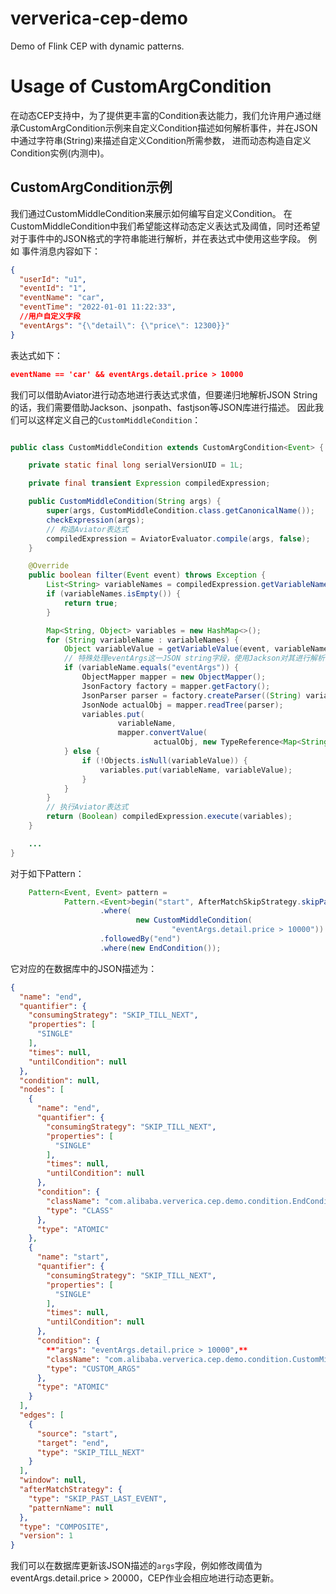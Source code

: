 # ververica-cep-demo
Demo of Flink CEP with dynamic patterns.

# Usage of CustomArgCondition
在动态CEP支持中，为了提供更丰富的Condition表达能力，我们允许用户通过继承CustomArgCondition示例来自定义Condition描述如何解析事件，并在JSON中通过字符串(String)来描述自定义Condition所需参数，
进而动态构造自定义Condition实例(内测中)。
## CustomArgCondition示例
我们通过CustomMiddleCondition来展示如何编写自定义Condition。
在CustomMiddleCondition中我们希望能这样动态定义表达式及阈值，同时还希望对于事件中的JSON格式的字符串能进行解析，并在表达式中使用这些字段。
例如 事件消息内容如下：
```json
{
  "userId": "u1",
  "eventId": "1",
  "eventName": "car",
  "eventTime": "2022-01-01 11:22:33",
  //用户自定义字段
  "eventArgs": "{\"detail\": {\"price\": 12300}}"
}
```
表达式如下：
```json
eventName == 'car' && eventArgs.detail.price > 10000
```

我们可以借助Aviator进行动态地进行表达式求值，但要递归地解析JSON String的话，我们需要借助Jackson、jsonpath、fastjson等JSON库进行描述。
因此我们可以这样定义自己的`CustomMiddleCondition`：
```java

public class CustomMiddleCondition extends CustomArgCondition<Event> {

    private static final long serialVersionUID = 1L;

    private final transient Expression compiledExpression;

    public CustomMiddleCondition(String args) {
        super(args, CustomMiddleCondition.class.getCanonicalName());
        checkExpression(args);
        // 构造Aviator表达式
        compiledExpression = AviatorEvaluator.compile(args, false);
    }

    @Override
    public boolean filter(Event event) throws Exception {
        List<String> variableNames = compiledExpression.getVariableNames();
        if (variableNames.isEmpty()) {
            return true;
        }

        Map<String, Object> variables = new HashMap<>();
        for (String variableName : variableNames) {
            Object variableValue = getVariableValue(event, variableName);
            // 特殊处理eventArgs这一JSON string字段，使用Jackson对其进行解析
            if (variableName.equals("eventArgs")) {
                ObjectMapper mapper = new ObjectMapper();
                JsonFactory factory = mapper.getFactory();
                JsonParser parser = factory.createParser((String) variableValue);
                JsonNode actualObj = mapper.readTree(parser);
                variables.put(
                        variableName,
                        mapper.convertValue(
                                actualObj, new TypeReference<Map<String, Object>>() {}));
            } else {
                if (!Objects.isNull(variableValue)) {
                    variables.put(variableName, variableValue);
                }
            }
        }
        // 执行Aviator表达式
        return (Boolean) compiledExpression.execute(variables);
    }

    ...
}
```

对于如下Pattern：
```java
    Pattern<Event, Event> pattern =
            Pattern.<Event>begin("start", AfterMatchSkipStrategy.skipPastLastEvent())
                    .where(
                            new CustomMiddleCondition(
                                    "eventArgs.detail.price > 10000"))
                    .followedBy("end")
                    .where(new EndCondition());
```
它对应的在数据库中的JSON描述为：
```json
{
  "name": "end",
  "quantifier": {
    "consumingStrategy": "SKIP_TILL_NEXT",
    "properties": [
      "SINGLE"
    ],
    "times": null,
    "untilCondition": null
  },
  "condition": null,
  "nodes": [
    {
      "name": "end",
      "quantifier": {
        "consumingStrategy": "SKIP_TILL_NEXT",
        "properties": [
          "SINGLE"
        ],
        "times": null,
        "untilCondition": null
      },
      "condition": {
        "className": "com.alibaba.ververica.cep.demo.condition.EndCondition",
        "type": "CLASS"
      },
      "type": "ATOMIC"
    },
    {
      "name": "start",
      "quantifier": {
        "consumingStrategy": "SKIP_TILL_NEXT",
        "properties": [
          "SINGLE"
        ],
        "times": null,
        "untilCondition": null
      },
      "condition": {
        **"args": "eventArgs.detail.price > 10000",**
        "className": "com.alibaba.ververica.cep.demo.condition.CustomMiddleCondition",
        "type": "CUSTOM_ARGS"
      },
      "type": "ATOMIC"
    }
  ],
  "edges": [
    {
      "source": "start",
      "target": "end",
      "type": "SKIP_TILL_NEXT"
    }
  ],
  "window": null,
  "afterMatchStrategy": {
    "type": "SKIP_PAST_LAST_EVENT",
    "patternName": null
  },
  "type": "COMPOSITE",
  "version": 1
}
```
我们可以在数据库更新该JSON描述的`args`字段，例如修改阈值为eventArgs.detail.price > 20000，CEP作业会相应地进行动态更新。